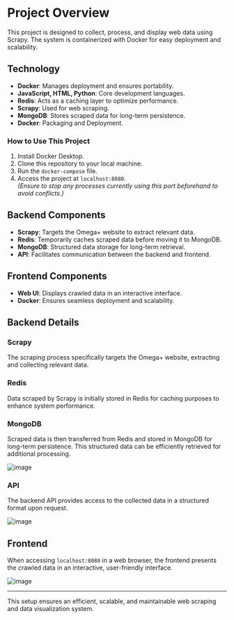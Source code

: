# Project Overview
This project is designed to collect, process, and display web data using Scrapy. The system is containerized with Docker for easy deployment and scalability.

## Technology
- **Docker**: Manages deployment and ensures portability.
- **JavaScript, HTML, Python**: Core development languages.
- **Redis**: Acts as a caching layer to optimize performance.
- **Scrapy**: Used for web scraping.
- **MongoDB**: Stores scraped data for long-term persistence.
- **Docker**: Packaging and Deployment.

### How to Use This Project

1. Install Docker Desktop.
2. Clone this repository to your local machine.
3. Run the `docker-compose` file.
4. Access the project at `localhost:8080`.  
   *(Ensure to stop any processes currently using this port beforehand to avoid conflicts.)*

## Backend Components
- **Scrapy**: Targets the Omega+ website to extract relevant data.
- **Redis**: Temporarily caches scraped data before moving it to MongoDB.
- **MongoDB**: Structured data storage for long-term retrieval.
- **API**: Facilitates communication between the backend and frontend.

## Frontend Components
- **Web UI**: Displays crawled data in an interactive interface.
- **Docker**: Ensures seamless deployment and scalability.

## Backend Details

### Scrapy
The scraping process specifically targets the Omega+ website, extracting and collecting relevant data.

### Redis
Data scraped by Scrapy is initially stored in Redis for caching purposes to enhance system performance.

### MongoDB
Scraped data is then transferred from Redis and stored in MongoDB for long-term persistence. This structured data can be efficiently retrieved for additional processing.

![image](https://github.com/user-attachments/assets/15cab9bd-8194-48e0-a038-3c12b6b41da9)

### API
The backend API provides access to the collected data in a structured format upon request.

![image](https://github.com/user-attachments/assets/af464551-3016-46db-96e7-9e56c92183aa)

## Frontend
When accessing `localhost:8080` in a web browser, the frontend presents the crawled data in an interactive, user-friendly interface.

![image](https://github.com/user-attachments/assets/f942d6eb-8c41-443a-bce2-0681553460a6)

---

This setup ensures an efficient, scalable, and maintainable web scraping and data visualization system.
